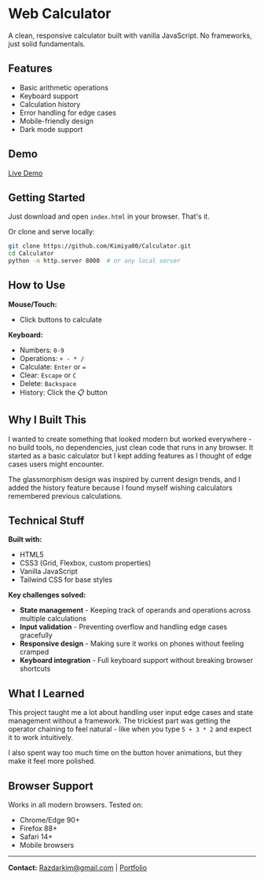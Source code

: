 # Web Calculator

A clean, responsive calculator built with vanilla JavaScript. No frameworks, just solid fundamentals.

## Features

- Basic arithmetic operations
- Keyboard support
- Calculation history
- Error handling for edge cases
- Mobile-friendly design
- Dark mode support

## Demo

[Live Demo](https://kimiya00.github.io/Calculator)

## Getting Started

Just download and open `index.html` in your browser. That's it.

Or clone and serve locally:
```bash
git clone https://github.com/Kimiya00/Calculator.git
cd Calculator
python -m http.server 8000  # or any local server
```

## How to Use

**Mouse/Touch:**
- Click buttons to calculate

**Keyboard:**
- Numbers: `0-9`
- Operations: `+ - * /`
- Calculate: `Enter` or `=`
- Clear: `Escape` or `C`
- Delete: `Backspace`
- History: Click the 📋 button

## Why I Built This

I wanted to create something that looked modern but worked everywhere - no build tools, no dependencies, just clean code that runs in any browser. It started as a basic calculator but I kept adding features as I thought of edge cases users might encounter.

The glassmorphism design was inspired by current design trends, and I added the history feature because I found myself wishing calculators remembered previous calculations.

## Technical Stuff

**Built with:**
- HTML5
- CSS3 (Grid, Flexbox, custom properties)
- Vanilla JavaScript
- Tailwind CSS for base styles

**Key challenges solved:**
- **State management** - Keeping track of operands and operations across multiple calculations
- **Input validation** - Preventing overflow and handling edge cases gracefully  
- **Responsive design** - Making sure it works on phones without feeling cramped
- **Keyboard integration** - Full keyboard support without breaking browser shortcuts

## What I Learned

This project taught me a lot about handling user input edge cases and state management without a framework. The trickiest part was getting the operator chaining to feel natural - like when you type `5 + 3 * 2` and expect it to work intuitively.

I also spent way too much time on the button hover animations, but they make it feel more polished.

## Browser Support

Works in all modern browsers. Tested on:
- Chrome/Edge 90+
- Firefox 88+  
- Safari 14+
- Mobile browsers

---

**Contact:** [Razdarkim@gmail.com](mailto:Razdarkim@gmail.com) | [Portfolio](https://github.com/Kimiya00)